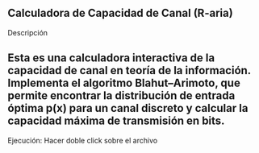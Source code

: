 Calculadora de Capacidad de Canal (R-aria)
-
Descripción

Esta es una calculadora interactiva de la capacidad de canal en teoría de la información. 
Implementa el algoritmo Blahut–Arimoto, que permite encontrar la distribución de entrada óptima p(x) 
para un canal discreto y calcular la capacidad máxima de transmisión en bits.
-

Ejecución: 
  Hacer doble click sobre el archivo
